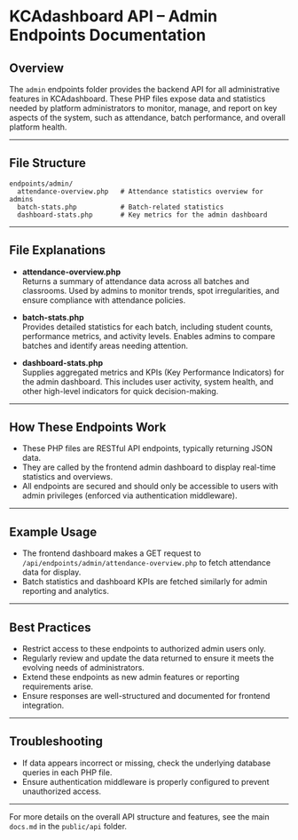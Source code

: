 # KCAdashboard API – Admin Endpoints Documentation

## Overview

The `admin` endpoints folder provides the backend API for all administrative features in KCAdashboard. These PHP files expose data and statistics needed by platform administrators to monitor, manage, and report on key aspects of the system, such as attendance, batch performance, and overall platform health.

---

## File Structure

```
endpoints/admin/
  attendance-overview.php   # Attendance statistics overview for admins
  batch-stats.php           # Batch-related statistics
  dashboard-stats.php       # Key metrics for the admin dashboard
```

---

## File Explanations

- **attendance-overview.php**  
  Returns a summary of attendance data across all batches and classrooms. Used by admins to monitor trends, spot irregularities, and ensure compliance with attendance policies.

- **batch-stats.php**  
  Provides detailed statistics for each batch, including student counts, performance metrics, and activity levels. Enables admins to compare batches and identify areas needing attention.

- **dashboard-stats.php**  
  Supplies aggregated metrics and KPIs (Key Performance Indicators) for the admin dashboard. This includes user activity, system health, and other high-level indicators for quick decision-making.

---

## How These Endpoints Work

- These PHP files are RESTful API endpoints, typically returning JSON data.
- They are called by the frontend admin dashboard to display real-time statistics and overviews.
- All endpoints are secured and should only be accessible to users with admin privileges (enforced via authentication middleware).

---

## Example Usage

- The frontend dashboard makes a GET request to `/api/endpoints/admin/attendance-overview.php` to fetch attendance data for display.
- Batch statistics and dashboard KPIs are fetched similarly for admin reporting and analytics.

---

## Best Practices

- Restrict access to these endpoints to authorized admin users only.
- Regularly review and update the data returned to ensure it meets the evolving needs of administrators.
- Extend these endpoints as new admin features or reporting requirements arise.
- Ensure responses are well-structured and documented for frontend integration.

---

## Troubleshooting

- If data appears incorrect or missing, check the underlying database queries in each PHP file.
- Ensure authentication middleware is properly configured to prevent unauthorized access.

---

For more details on the overall API structure and features, see the main `docs.md` in the `public/api` folder.

